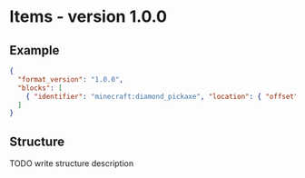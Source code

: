 # Items - version 1.0.0

## Example

```json
{
  "format_version": "1.0.0",
  "blocks": [
    { "identifier": "minecraft:diamond_pickaxe", "location": { "offset": 255, "uri": "./world/behavior_packs/BP/items/diamond.pickaxe.item.json" } }
  ]
}
```

## Structure

TODO write structure description
